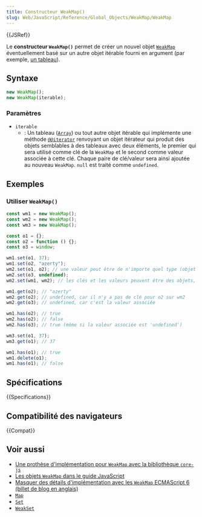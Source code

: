 ```yaml
---
title: Constructeur WeakMap()
slug: Web/JavaScript/Reference/Global_Objects/WeakMap/WeakMap
---
```


{{JSRef}}

Le **constructeur `WeakMap()`** permet de créer un nouvel objet [`WeakMap`](/fr/docs/Web/JavaScript/Reference/Global_Objects/WeakMap) éventuellement basé sur un autre objet itérable fourni en argument (par exemple, [un tableau](/fr/docs/Web/JavaScript/Reference/Global_Objects/Array)).

## Syntaxe

```js
new WeakMap();
new WeakMap(iterable);
```

### Paramètres

- `iterable`
  - : Un tableau ([`Array`](/fr/docs/Web/JavaScript/Reference/Global_Objects/Array)) ou tout autre objet itérable qui implémente une méthode [`@@iterator`](/fr/docs/Web/JavaScript/Reference/Global_Objects/Array/@@iterator) renvoyant un objet itérateur qui produit des objets semblables à des tableaux avec deux éléments, le premier qui sera utilisé comme clé de la `WeakMap` et le second comme valeur associée à cette clé. Chaque paire de clé/valeur sera ainsi ajoutée au nouveau `WeakMap`. `null` est traité comme `undefined`.

## Exemples

### Utiliser `WeakMap()`

```js
const wm1 = new WeakMap();
const wm2 = new WeakMap();
const wm3 = new WeakMap();

const o1 = {};
const o2 = function () {};
const o3 = window;

wm1.set(o1, 37);
wm1.set(o2, "azerty");
wm2.set(o1, o2); // une valeur peut être de n'importe quel type (objet ou fonction)
wm2.set(o3, undefined);
wm2.set(wm1, wm2); // les clés et les valeurs peuvent être des objets, même des WeakMaps

wm1.get(o2); // "azerty"
wm2.get(o2); // undefined, car il n'y a pas de clé pour o2 sur wm2
wm2.get(o3); // undefined, car c'est la valeur associée

wm1.has(o2); // true
wm2.has(o2); // false
wm2.has(o3); // true (même si la valeur associée est 'undefined')

wm3.set(o1, 37);
wm3.get(o1); // 37

wm1.has(o1); // true
wm1.delete(o1);
wm1.has(o1); // false
```

## Spécifications

{{Specifications}}

## Compatibilité des navigateurs

{{Compat}}

## Voir aussi

- [Une prothèse d'implémentation pour `WeakMap` avec la bibliothèque `core-js`](https://github.com/zloirock/core-js#weakmap)
- [Les objets `WeakMap` dans le guide JavaScript](/fr/docs/Web/JavaScript/Guide/Keyed_collections#le_type_weakmap)
- [Masquer des détails d'implémentation avec les `WeakMap` ECMAScript 6 (billet de blog en anglais)](https://fitzgeraldnick.com/2014/01/13/hiding-implementation-details-with-e6-weakmaps.html)
- [`Map`](/fr/docs/Web/JavaScript/Reference/Global_Objects/Map)
- [`Set`](/fr/docs/Web/JavaScript/Reference/Global_Objects/Set)
- [`WeakSet`](/fr/docs/Web/JavaScript/Reference/Global_Objects/WeakSet)

